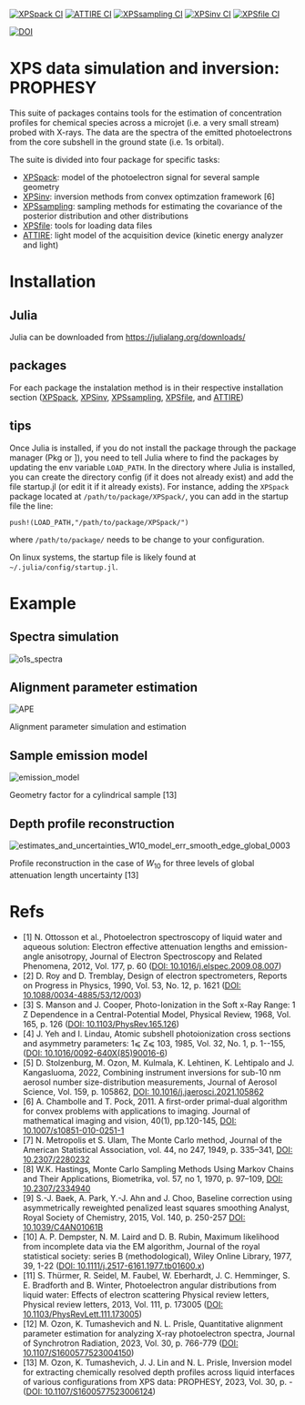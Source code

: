 <!--[![XPSpack CI](https://github.com/Center-for-Atmospheric-Research-ATMOS/XPS-depth-inv/actions/workflows/CI_XPSpack.yml/badge.svg)](https://github.com/Center-for-Atmospheric-Research-ATMOS/XPS-depth-inv/actions/workflows/CI_XPSpack.yml)-->
<!--[![XPSpack CI](https://github.com/Center-for-Atmospheric-Research-ATMOS/XPS-depth-inv/actions/workflows/CI_XPSpack.yml/badge.svg?branch=beta)](https://github.com/Center-for-Atmospheric-Research-ATMOS/XPS-depth-inv/actions/workflows/CI_XPSpack.yml)-->

[![XPSpack CI](https://github.com/Center-for-Atmospheric-Research-ATMOS/XPS-depth-inv/actions/workflows/CI_XPSpack.yml/badge.svg)](https://github.com/Center-for-Atmospheric-Research-ATMOS/XPS-depth-inv/actions/workflows/CI_XPSpack.yml)
[![ATTIRE CI](https://github.com/Center-for-Atmospheric-Research-ATMOS/XPS-depth-inv/actions/workflows/CI_ATTIRE.yml/badge.svg)](https://github.com/Center-for-Atmospheric-Research-ATMOS/XPS-depth-inv/actions/workflows/CI_ATTIRE.yml)
[![XPSsampling CI](https://github.com/Center-for-Atmospheric-Research-ATMOS/XPS-depth-inv/actions/workflows/CI_XPSsampling.yml/badge.svg)](https://github.com/Center-for-Atmospheric-Research-ATMOS/XPS-depth-inv/actions/workflows/CI_XPSsampling.yml)
[![XPSinv CI](https://github.com/Center-for-Atmospheric-Research-ATMOS/XPS-depth-inv/actions/workflows/CI_XPSinv.yml/badge.svg)](https://github.com/Center-for-Atmospheric-Research-ATMOS/XPS-depth-inv/actions/workflows/CI_XPSinv.yml)
[![XPSfile CI](https://github.com/Center-for-Atmospheric-Research-ATMOS/XPS-depth-inv/actions/workflows/CI_XPSfile.yml/badge.svg)](https://github.com/Center-for-Atmospheric-Research-ATMOS/XPS-depth-inv/actions/workflows/CI_XPSfile.yml)



[![DOI](https://zenodo.org/badge/DOI/10.5281/zenodo.8007333.svg)](https://doi.org/10.5281/zenodo.8007333)



# XPS data simulation and inversion: PROPHESY
  
  This suite of packages contains tools for the estimation of concentration profiles for chemical species across a microjet (i.e. a very small stream) probed with X-rays. The data are the spectra of the emitted photoelectrons from the core subshell in the ground state (i.e. 1s orbital).

The suite is divided into four package for specific tasks:

- [XPSpack](packages/XPSpack/):         model of the photoelectron signal for several sample geometry 
- [XPSinv](packages/XPSinv/):           inversion methods from convex optimzation framework [6]
- [XPSsampling](packages/XPSsampling/): sampling methods for estimating the covariance of the posterior distribution and other distributions
- [XPSfile](packages/XPSfile/):         tools for loading data files
- [ATTIRE](packages/ATTIRE/):           light model of the acquisition device (kinetic energy analyzer and light)


# Installation

## Julia

Julia can be downloaded from <https://julialang.org/downloads/>

## packages

For each package the instalation method is in their respective installation section ([XPSpack](packages/XPSpack/README.md), [XPSinv](packages/XPSinv/README.md), [XPSsampling](packages/XPSsampling/README.md), [XPSfile](packages/XPSfile/README.md), and [ATTIRE](packages/ATTIRE/README.md))

## tips

Once Julia is installed, if you do not install the package through the package manager (Pkg or ]), you need to tell Julia where to find the packages by updating the env variable `LOAD_PATH`. In the directory where Julia is installed, you can create the directory config (if it does not already exist) and add the file startup.jl (or edit it if it already exists). For instance, adding the `XPSpack` package located at `/path/to/package/XPSpack/`, you can add in the startup file the line:

`push!(LOAD_PATH,"/path/to/package/XPSpack/")`

where `/path/to/package/` needs to be change to your configuration.

On linux systems, the startup file is likely found at `~/.julia/config/startup.jl`.


# Example

## Spectra simulation 

![o1s_spectra](https://github.com/Center-for-Atmospheric-Research-ATMOS/PROPHESY/assets/7929598/922d2029-bf4a-4e09-a0fe-ba0e49110183)







## Alignment parameter estimation
![APE](https://github.com/Center-for-Atmospheric-Research-ATMOS/PROPHESY/assets/7929598/b3ccbf74-ff9d-4b15-96e9-ed8901ac76eb)

Alignment parameter simulation and estimation








## Sample emission model
![emission_model](https://github.com/Center-for-Atmospheric-Research-ATMOS/PROPHESY/assets/7929598/3a0a99d6-b83f-43e1-9665-7f71aab72368)

Geometry factor for a cylindrical sample [13]







## Depth profile reconstruction
![estimates_and_uncertainties_W10_model_err_smooth_edge_global_0003](https://github.com/Center-for-Atmospheric-Research-ATMOS/PROPHESY/assets/7929598/62651064-44a8-4b96-9dce-f2e85dc8396e)

Profile reconstruction in the case of $W_{10}$ for three levels of global attenuation length uncertainty [13]


# Refs

- [1] N. Ottosson et al., Photoelectron spectroscopy of liquid water and aqueous solution: Electron effective attenuation lengths and emission-angle anisotropy, Journal of Electron Spectroscopy and Related Phenomena, 2012, Vol. 177, p. 60 ([DOI: 10.1016/j.elspec.2009.08.007](https://www.doi.org/10.1016/j.elspec.2009.08.007))
- [2] D. Roy and D. Tremblay, Design of electron spectrometers, Reports on Progress in Physics, 1990, Vol. 53, No. 12, p. 1621 ([DOI: 10.1088/0034-4885/53/12/003](https://www.doi.org/10.1088/0034-4885/53/12/003))
- [3] S. Manson and J. Cooper, Photo-Ionization in the Soft x-Ray Range: 1 Z Dependence in a Central-Potential Model, Physical Review, 1968, Vol. 165, p. 126 ([DOI: 10.1103/PhysRev.165.126](https://www.doi.org/10.1103/PhysRev.165.126))
- [4] J. Yeh and I. Lindau, Atomic subshell photoionization cross sections and asymmetry parameters: 1⩽ Z⩽ 103, 1985, Vol. 32, No. 1, p. 1--155, ([DOI: 10.1016/0092-640X(85)90016-6](https://www.doi.org/10.1016/0092-640X\(85\)90016-6))
- [5] D. Stolzenburg, M. Ozon, M.  Kulmala, K. Lehtinen, K. Lehtipalo and J. Kangasluoma, 2022, Combining instrument inversions for sub-10 nm aerosol number size-distribution measurements, Journal of Aerosol Science, Vol. 159, p. 105862, [DOI: 10.1016/j.jaerosci.2021.105862](https://www.doi.org/10.1016/j.jaerosci.2021.105862)
- [6] A. Chambolle and T. Pock, 2011. A first-order primal-dual algorithm for convex problems with applications to imaging. Journal of mathematical imaging and vision, 40(1), pp.120-145, [DOI: 10.1007/s10851-010-0251-1](https://www.doi.org/10.1007/s10851-010-0251-1)
- [7] N. Metropolis et S. Ulam, The Monte Carlo method,  Journal of the American Statistical Association, vol. 44, no 247, 1949, p. 335–341, [DOI: 10.2307/2280232](https://www.doi.org/10.2307/2280232)
- [8] W.K. Hastings, Monte Carlo Sampling Methods Using Markov Chains and Their Applications, Biometrika, vol. 57, no 1, 1970, p. 97–109, [DOI: 10.2307/2334940](https://www.doi.org/10.2307/2334940)
- [9] S.-J. Baek, A. Park, Y.-J. Ahn and J. Choo,  Baseline correction using asymmetrically reweighted penalized least squares smoothing Analyst, Royal Society of Chemistry, 2015, Vol. 140, p. 250-257 [DOI: 10.1039/C4AN01061B](https://www.doi.org/10.1039/C4AN01061B)
- [10] A. P. Dempster, N. M. Laird  and D. B. Rubin,  Maximum likelihood from incomplete data via the EM algorithm, Journal of the royal statistical society: series B (methodological), Wiley Online Library, 1977, 39, 1-22 ([DOI: 10.1111/j.2517-6161.1977.tb01600.x](https://www.doi.org/10.1111/j.2517-6161.1977.tb01600.x))
- [11] S. Thürmer, R. Seidel, M. Faubel, W. Eberhardt, J. C. Hemminger, S. E. Bradforth and B. Winter, Photoelectron angular distributions from liquid water: Effects of electron scattering Physical review letters, Physical review letters, 2013, Vol. 111, p. 173005 ([DOI: 10.1103/PhysRevLett.111.173005](https://www.doi.org/10.1103/PhysRevLett.111.173005))
- [12] M. Ozon, K. Tumashevich and N. L. Prisle, Quantitative alignment parameter estimation for analyzing X-ray photoelectron spectra, Journal of Synchrotron Radiation, 2023, Vol. 30, p. 766-779 ([DOI: 
10.1107/S1600577523004150](https://www.doi.org/10.1107/S1600577523004150))
- [13] M. Ozon, K. Tumashevich, J. J. Lin and N. L. Prisle,  Inversion model for extracting chemically resolved depth profiles across liquid interfaces of various configurations from XPS data: PROPHESY, 2023, Vol. 30, p. - ([DOI: 10.1107/S1600577523006124](https://www.doi.org/10.1107/S1600577523006124))


